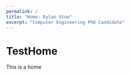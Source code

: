```yaml
---
permalink: /
title: "Home: Dylan Stow"
excerpt: "Computer Engineering PhD Candidate"
---
```


# TestHome

This is a home
